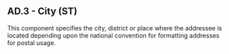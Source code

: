 ## AD.3 - City (ST)

This component specifies the city, district or place where the addressee is located depending upon the national convention for formatting addresses for postal usage.
